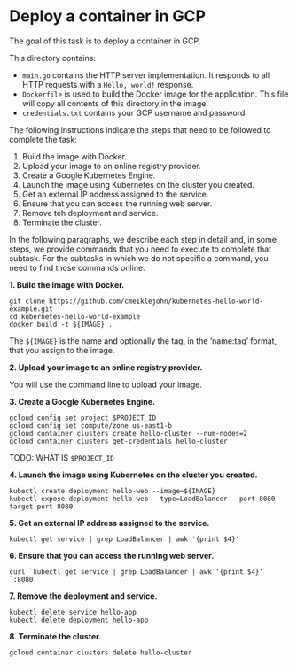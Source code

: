 # Deploy a container in GCP

The goal of this task is to deploy a container in GCP. 

This directory contains:

- `main.go` contains the HTTP server implementation. It responds to all HTTP
  requests with a  `Hello, world!` response.
- `Dockerfile` is used to build the Docker image for the application. This file will copy all contents of this directory in the image.
- `credentials.txt` contains your GCP username and password.

The following instructions indicate the steps that need to be followed to complete the task:
1. Build the image with Docker.
2. Upload your image to an online registry provider.
3. Create a Google Kubernetes Engine.
4. Launch the image using Kubernetes on the cluster you created.
5. Get an external IP address assigned to the service.
6. Ensure that you can access the running web server.
7. Remove teh deployment and service.
8. Terminate the cluster.

In the following paragraphs, we describe each step in detail and, in some steps, we provide commands that you need to execute to complete that subtask. For the subtasks in which we do not specific a command, you need to find those commands online.

**1. Build the image with Docker.**

```
git clone https://github.com/cmeiklejohn/kubernetes-hello-world-example.git
cd kubernetes-hello-world-example
docker build -t ${IMAGE} . 
```

The ``` ${IMAGE} ``` is the name and optionally the tag, in the ‘name:tag’ format, that you assign to the image.

**2. Upload your image to an online registry provider.**

You will use the command line to upload your image.

**3. Create a Google Kubernetes Engine.**

```
gcloud config set project $PROJECT_ID
gcloud config set compute/zone us-east1-b
gcloud container clusters create hello-cluster --num-nodes=2
gcloud container clusters get-credentials hello-cluster
```

TODO: WHAT IS `$PROJECT_ID`

**4. Launch the image using Kubernetes on the cluster you created.**

```
kubectl create deployment hello-web --image=${IMAGE}
kubectl expose deployment hello-web --type=LoadBalancer --port 8080 --target-port 8080
```

**5. Get an external IP address assigned to the service.**

```
kubectl get service | grep LoadBalancer | awk '{print $4}' 
```

**6. Ensure that you can access the running web server.**

```
curl `kubectl get service | grep LoadBalancer | awk '{print $4}' `:8080
```


**7. Remove the deployment and service.**

```
kubectl delete service hello-app
kubectl delete deployment hello-app
```

**8. Terminate the cluster.**

```
gcloud container clusters delete hello-cluster
```
